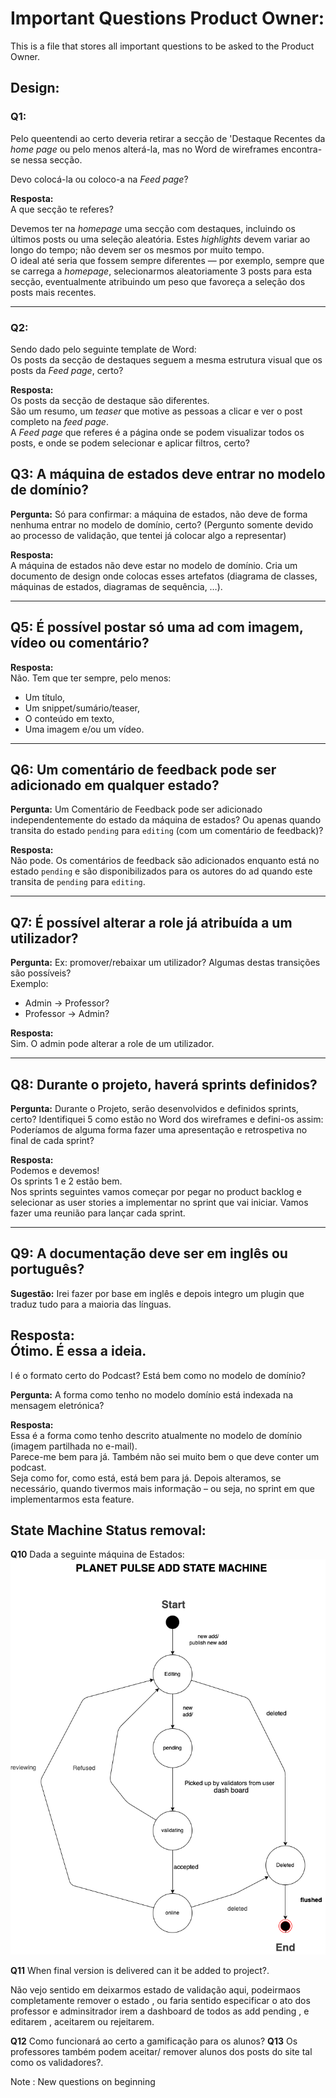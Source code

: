 # Important Questions Product Owner:

This is a file that stores all important questions to be asked to the Product Owner.


## Design:
### Q1:

Pelo queentendi ao certo deveria retirar a secção de 'Destaque Recentes da *home page* ou pelo menos alterá-la, mas no Word de wireframes encontra-se nessa secção.  

Devo colocá-la ou coloco-a  na *Feed page*?

**Resposta:**  
A que secção te referes?  

Devemos ter na *homepage* uma secção com destaques, incluindo os últimos posts ou uma seleção aleatória. Estes *highlights* devem variar ao longo do tempo; não devem ser os mesmos por muito tempo.  
O ideal até seria que fossem sempre diferentes — por exemplo, sempre que se carrega a *homepage*, selecionarmos aleatoriamente 3 posts para esta secção, eventualmente atribuindo um peso que favoreça a seleção dos posts mais recentes.

---

### Q2:
Sendo dado pelo seguinte template de Word:  
Os posts da secção de destaques seguem a mesma estrutura visual que os posts da *Feed page*, certo?

**Resposta:**  
Os posts da secção de destaque são diferentes.  
São um resumo, um *teaser* que motive as pessoas a clicar e ver o post completo na *feed page*.  
A *Feed page* que referes é a página onde se podem visualizar todos os posts, e onde se podem selecionar e aplicar filtros, certo?



## Q3: A máquina de estados deve entrar no modelo de domínio?

**Pergunta:** Só para confirmar: a máquina de estados, não deve de forma nenhuma entrar no modelo de domínio, certo? (Pergunto somente devido ao processo de validação, que tentei já colocar algo a representar)

**Resposta:**  
A máquina de estados não deve estar no modelo de domínio. Cria um documento de design onde colocas esses artefatos (diagrama de classes, máquinas de estados, diagramas de sequência, …).

---

## Q5: É possível postar só uma ad com imagem, vídeo ou comentário?

**Resposta:**  
Não. Tem que ter sempre, pelo menos:
- Um título,
- Um snippet/sumário/teaser,
- O conteúdo em texto,
- Uma imagem e/ou um vídeo.

---

## Q6: Um comentário de feedback pode ser adicionado em qualquer estado?

**Pergunta:** Um Comentário de Feedback pode ser adicionado independentemente do estado da máquina de estados? Ou apenas quando transita do estado `pending` para `editing` (com um comentário de feedback)?

**Resposta:**  
Não pode. Os comentários de feedback são adicionados enquanto está no estado `pending` e são disponibilizados para os autores do ad quando este transita de `pending` para `editing`.

---

## Q7: É possível alterar a role já atribuída a um utilizador?

**Pergunta:** Ex: promover/rebaixar um utilizador? Algumas destas transições são possíveis?  
Exemplo:
- Admin → Professor?  
- Professor → Admin?

**Resposta:**  
Sim. O admin pode alterar a role de um utilizador.

---

## Q8: Durante o projeto, haverá sprints definidos?

**Pergunta:** Durante o Projeto, serão desenvolvidos e definidos sprints, certo? Identifiquei 5 como estão no Word dos wireframes e defini-os assim:  
Poderíamos de alguma forma fazer uma apresentação e retrospetiva no final de cada sprint?

**Resposta:**  
Podemos e devemos!  
Os sprints 1 e 2 estão bem.  
Nos sprints seguintes vamos começar por pegar no product backlog e selecionar as user stories a implementar no sprint que vai iniciar. Vamos fazer uma reunião para lançar cada sprint.

---

## Q9: A documentação deve ser em inglês ou português?
**Sugestão:** Irei fazer por base em inglês e depois integro um plugin que traduz tudo para a maioria das línguas.

**Resposta:**  
Ótimo. É essa a ideia.
---
l é o formato certo do Podcast? Está bem como no modelo de domínio?

**Pergunta:** A forma como tenho no modelo domínio está indexada na mensagem eletrónica?

**Resposta:**  
Essa é a forma como tenho descrito atualmente no modelo de domínio (imagem partilhada no e-mail).  
Parece-me bem para já. Também não sei muito bem o que deve conter um podcast.  
Seja como for, como está, está bem para já. Depois alteramos, se necessário, quando tivermos mais informação – ou seja, no sprint em que implementarmos esta feature.


## State Machine Status removal:
**Q10** Dada a seguinte máquina de Estados:
 ![State-Machine](Status-machine/State-machine.png) 

**Q11** When final version is delivered can it be added to project?.

Não vejo sentido em deixarmos estado de validação aqui, podeirmaos completamente remover o estado , ou faria sentido especificar o ato dos professor e adminsitrador irem a dashboard de todos as add pending , e editarem , aceitarem ou rejeitarem.

**Q12** Como funcionará ao certo a gamificação para os alunos?
**Q13** Os professores também podem aceitar/ remover alunos dos posts do site tal como os validadores?.

Note : New questions on beginning